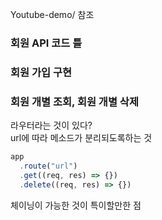 Youtube-demo/ 참조
### 회원 API 코드 틀
### 회원 가입 구현
### 회원 개별 조회, 회원 개별 삭제
라우터라는 것이 있다?  
url에 따라 메소드가 분리되도록하는 것
```js
app
  .route("url")
  .get((req, res) => {})
  .delete((req, res) => {})
```
체이닝이 가능한 것이 특이할만한 점